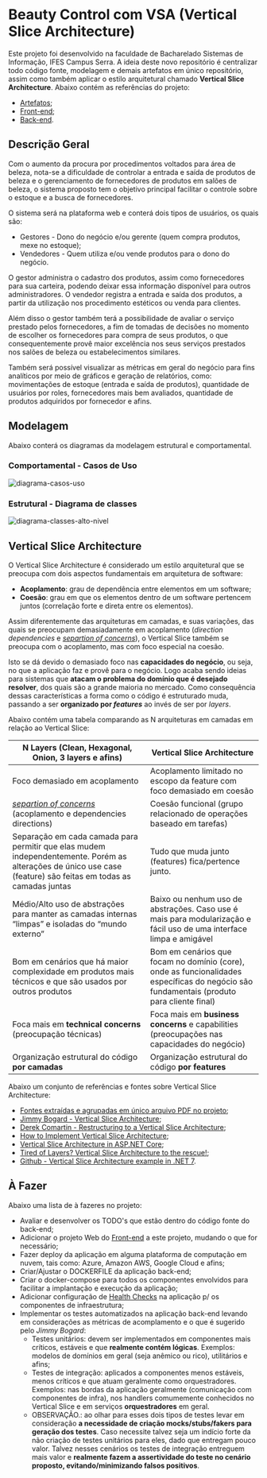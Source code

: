 # Beauty Control com VSA (Vertical Slice Architecture)

Este projeto foi desenvolvido na faculdade de Bacharelado Sistemas de Informação, IFES Campus Serra. A ideia deste novo repositório é centralizar todo código fonte, modelagem e demais artefatos em único repositório, assim como também aplicar o estilo arquitetural chamado **Vertical Slice Architecture**. Abaixo contém as referências do projeto:

- [Artefatos](https://github.com/HaraHeique/LES-artefatos-beauty-control);
- [Front-end](https://github.com/LarissaMotta/devweb-front-end);
- [Back-end](https://github.com/LarissaMotta/devweb-back-end).

## Descrição Geral

Com o aumento da procura por procedimentos voltados para área de beleza, nota-se a dificuldade de controlar a entrada e saída de produtos de beleza e o gerenciamento de fornecedores de produtos em salões de beleza,  o sistema proposto tem o objetivo principal facilitar o controle sobre o estoque e a busca de fornecedores.

O sistema será na plataforma web e conterá dois tipos de usuários, os quais são:
* Gestores - Dono do negócio e/ou gerente (quem compra produtos, mexe no estoque);
* Vendedores - Quem utiliza e/ou vende produtos para o dono do negócio.

O gestor administra o cadastro dos produtos, assim como fornecedores para sua carteira, podendo deixar essa informação disponível para outros administradores.
O vendedor registra a entrada e saída dos produtos, a partir da utilização nos procedimento estéticos ou venda para clientes.

Além disso o gestor também terá a possibilidade de avaliar o serviço prestado pelos fornecedores, a fim de tomadas de decisões no momento de escolher os fornecedores para compra de seus produtos, o que consequentemente provê maior excelência nos seus serviços prestados nos salões de beleza ou estabelecimentos similares.

Também será possível visualizar as métricas em geral do negócio para fins analíticos por meio de gráficos e geração de relatórios, como: movimentações de estoque (entrada e saída de produtos), quantidade de usuários por roles, fornecedores mais bem avaliados, quantidade de produtos adquiridos por fornecedor e afins.

## Modelagem

Abaixo conterá os diagramas da modelagem estrutural e comportamental.

### Comportamental - Casos de Uso

![diagrama-casos-uso](./docs/Imagens/diagrama-de-casos-uso.png)

### Estrutural - Diagrama de classes

![diagrama-classes-alto-nivel](./docs/Imagens/diagrama-classes-alto-nivel.png)

## Vertical Slice Architecture

O Vertical Slice Architecture é considerado um estilo arquitetural que se preocupa com dois aspectos fundamentais em arquitetura de software:

- **Acoplamento**: grau de dependência entre elementos em um software;
- **Coesão**: grau em que os elementos dentro de um software pertencem juntos (correlação forte e direta entre os elementos).

Assim diferentemente das arquiteturas em camadas, e suas variações, das quais se preocupam demasiadamente em acoplamento (*direction dependencies* e [*separtion of concerns*](https://blog.cleancoder.com/uncle-bob/2012/08/13/the-clean-architecture.html)), o Vertical Slice também se preocupa com o acoplamento, mas com foco especial na coesão.

Isto se dá devido o demasiado foco nas **capacidades do negócio**, ou seja, no que a aplicação faz e provê para o negócio. Logo acaba sendo ideias para sistemas que **atacam o problema do domínio que é desejado resolver**, dos quais são a grande maioria no mercado. Como consequência dessas características a forma como o código é estruturado muda, passando a ser **organizado por *features*** ao invés de ser por *layers*. 

Abaixo contém uma tabela comparando as N arquiteturas em camadas em relação ao Vertical Slice:

N Layers (Clean, Hexagonal, Onion, 3 layers e afins)|Vertical Slice Architecture
---|---
Foco demasiado em acoplamento|Acoplamento limitado no escopo da feature com foco demasiado em coesão
[*separtion of concerns*](https://blog.cleancoder.com/uncle-bob/2012/08/13/the-clean-architecture.html) (acoplamento e dependencies directions)|Coesão funcional (grupo relacionado de operações baseado em tarefas)
Separação em cada camada para permitir que elas mudem independentemente. Porém as alterações de único use case (feature) são feitas em todas as camadas juntas|Tudo que muda junto (features) fica/pertence junto.
Médio/Alto uso de abstrações para manter as camadas internas “limpas” e isoladas do “mundo externo”|Baixo ou nenhum uso de abstrações. Caso use é mais para modularização e fácil uso de uma interface limpa e amigável
Bom em cenários que há maior complexidade em produtos mais técnicos e que são usados por outros produtos|Bom em cenários que focam no domínio (core), onde as funcionalidades específicas do negócio são fundamentais (produto para cliente final)
Foca mais em **technical concerns** (preocupação técnicas)|Foca mais em **business concerns** e capabilities (preocupações nas capacidades do negócio)
Organização estrutural do código **por camadas**|Organização estrutural do código **por features**

Abaixo um conjunto de referências e fontes sobre Vertical Slice Architecture:

- [Fontes extraídas e agrupadas em único arquivo PDF no projeto](./docs/Referencias/Fontes%20Vertical%20Slice%20Architecture.pdf);
- [Jimmy Bogard - Vertical Slice Architecture](https://jimmybogard.com/vertical-slice-architecture/);
- [Derek Comartin - Restructuring to a Vertical Slice Architecture](https://codeopinion.com/restructuring-to-a-vertical-slice-architecture/);
- [How to Implement Vertical Slice Architecture](https://garywoodfine.com/implementing-vertical-slice-architecture/);
- [Vertical Slice Architecture in ASP.NET Core](https://code-maze.com/vertical-slice-architecture-aspnet-core/);
- [Tired of Layers? Vertical Slice Architecture to the rescue!](https://www.youtube.com/watch?v=lsddiYwWaOQ&list=PLfq-iighJjSH7qsHi_IFZt2ySa27KZQZ9&index=8);
- [Github - Vertical Slice Architecture example in .NET 7](https://github.com/nadirbad/VerticalSliceArchitecture).


## À Fazer

Abaixo uma lista de à fazeres no projeto:

- Avaliar e desenvolver os TODO's que estão dentro do código fonte do back-end;
- Adicionar o projeto Web do [Front-end](https://github.com/LarissaMotta/devweb-front-end) a este projeto, mudando o que for necessário;
- Fazer deploy da aplicação em alguma plataforma de computação em nuvem, tais como: Azure, Amazon AWS, Google Cloud e afins;
- Criar/Ajustar o DOCKERFILE da aplicação back-end;
- Criar o docker-compose para todos os componentes envolvidos para facilitar a implantação e execução da aplicação;
- Adicionar configuração de [Health Checks](https://learn.microsoft.com/en-us/aspnet/core/host-and-deploy/health-checks?view=aspnetcore-7.0) na aplicação p/ os componentes de infraestrutura;
- Implementar os testes automatizados na aplicação back-end levando em considerações as métricas de acomplamento e o que é sugerido pelo *Jimmy Bogard*:
  - Testes unitários: devem ser implementados em componentes mais críticos, estáveis e que **realmente contém lógicas**. Exemplos: modelos de domínios em geral (seja anêmico ou rico), utilitários e afins;
  - Testes de integração: aplicados a componentes menos estáveis, menos críticos e que atuam geralmente como orquestradores. Exemplos: nas bordas da aplicação geralmente (comunicação com componentes de infra), nos handlers comumemente conhecidos no Vertical Slice e em serviços **orquestradores** em geral.
  - OBSERVAÇÃO.: ao olhar para esses dois tipos de testes levar em consideração **a necessidade de criação mocks/stubs/fakers para geração dos testes**. Caso necessite talvez seja um indício forte da não criação de testes unitários para eles, dado que entregam pouco valor. Talvez nesses cenários os testes de integração entreguem mais valor e **realmente fazem a assertividade do teste no cenário proposto, evitando/minimizando falsos positivos**.
